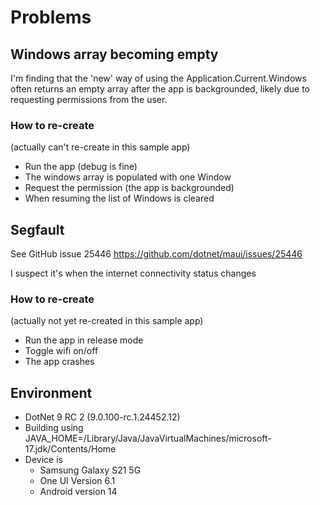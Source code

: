 # Problems

## Windows array becoming empty

I'm finding that the 'new' way of using the Application.Current.Windows often returns an empty array after the app is backgrounded, likely due to requesting permissions from the user.

### How to re-create

(actually can't re-create in this sample app)

 - Run the app (debug is fine)
 - The windows array is populated with one Window
 - Request the permission (the app is backgrounded)
 - When resuming the list of Windows is cleared

## Segfault

See GitHub issue 25446 https://github.com/dotnet/maui/issues/25446

I suspect it's when the internet connectivity status changes 

### How to re-create

(actually not yet re-created in this sample app)

 - Run the app in release mode
 - Toggle wifi on/off
 - The app crashes



## Environment

- DotNet 9 RC 2 (9.0.100-rc.1.24452.12)
- Building using JAVA_HOME=/Library/Java/JavaVirtualMachines/microsoft-17.jdk/Contents/Home
- Device is 
  - Samsung Galaxy S21 5G
  - One UI Version 6.1
  - Android version 14


